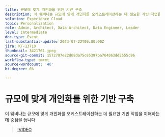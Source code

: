 ```yaml
---
title: 규모에 맞게 개인화를 위한 기반 구축
description: 이 웨비나는 규모에 맞게 개인화를 오케스트레이션하는 데 필요한 기반 작업을 이해하는 데 중점을 둡니다
solution: Experience Cloud
topic: Personalization
role: Admin, Architect, Data Architect, Data Engineer, Leader
level: Intermediate
doc-type: Event
last-substantial-update: 2023-07-22T00:00:00Z
jira: KT-13710
thumbnail: 3421761.jpeg
source-git-commit: 1572707e22d68da75c85397ba704063dd2555c96
workflow-type: tm+mt
source-wordcount: '40'
ht-degree: 0%

---
```



# 규모에 맞게 개인화를 위한 기반 구축

이 웨비나는 규모에 맞게 개인화를 오케스트레이션하는 데 필요한 기반 작업을 이해하는 데 중점을 둡니다

>[!VIDEO](https://video.tv.adobe.com/v/3421761/?learn=on)
